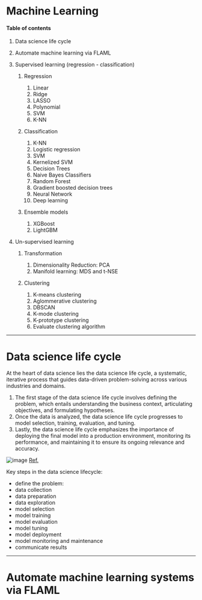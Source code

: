 <h1>Machine Learning</h1>

<a id='up'></a>

<h4> Table of contents </h4>

 
 
1. Data science life cycle
2. Automate machine learning via FLAML
3. Supervised learning (regression - classification)
    1. Regression 
          1. Linear
          2. Ridge
          3. LASSO
          4. Polynomial
          5. SVM
          6. K-NN

    2. Classification
        1. K-NN
        2. Logistic regression
        3. SVM
        4. Kernelized SVM
        5. Decision Trees
        6. Naive Bayes Classifiers
        7. Random Forest
        8. Gradient boosted decision trees
        9. Neural Network
        10. Deep learning
    3. Ensemble models
        1. XGBoost
        2. LightGBM


5. Un-supervised learning

     1. Transformation
        1. Dimensionality Reduction: PCA
        2. Manifold learning: MDS and t-NSE

     2. Clustering
        1. K-means clustering
        2. Aglommerative clustering 
        3. DBSCAN
        4. K-mode clustering
        5. K-prototype clustering
        6. Evaluate clustering algorithm

---

# Data science life cycle

At the heart of data science lies the data science life cycle, a systematic, iterative process that guides data-driven problem-solving across various industries and domains.

1. The first stage of the data science life cycle involves defining the problem, which entails understanding the business context, articulating objectives, and formulating hypotheses.
2. Once the data is analyzed, the data science life cycle progresses to model selection, training, evaluation, and tuning.
3. Lastly, the data science life cycle emphasizes the importance of deploying the final model into a production environment, monitoring its performance, and maintaining it to ensure its ongoing relevance and accuracy.

![image](https://github.com/Sean-Toroghi/Machine-learning/assets/50586266/e466f95a-5276-43b6-9a0c-73a3b62fb118)
[Ref.](https://learning.oreilly.com/library/view/machine-learning-with/9781800564749)


Key steps in the data science lifecycle:
- define the problem:
- data collection
- data preparation
- data exploration
- model selection
- model training
- model evaluation
- model tuning
- model deployment
- model monitoring and maintenance
- communicate results


---
# Automate machine learning systems via FLAML


